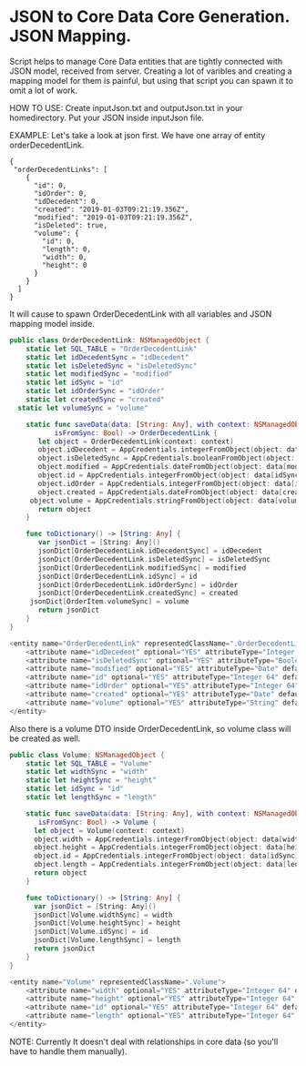 # JSON to Core Data Core Generation. JSON Mapping.
Script helps to manage Core Data entities that are tightly connected with JSON model, received from server.
Creating a lot of varibles and creating a mapping model for them is painful, but using that script you can
spawn it to omit a lot of work.

HOW TO USE:
Create inputJson.txt and outputJson.txt in your homedirectory. Put your JSON inside inputJson file.

EXAMPLE:
Let's take a look at json first. We have one array of entity orderDecedentLink.
```
{
 "orderDecedentLinks": [
    {
      "id": 0,
      "idOrder": 0,
      "idDecedent": 0,
      "created": "2019-01-03T09:21:19.356Z",
      "modified": "2019-01-03T09:21:19.356Z",
      "isDeleted": true,
      "volume": {
        "id": 0,
        "length": 0,
        "width": 0,
        "height": 0
      }
    }
  ]
}
```

It will cause to spawn OrderDecedentLink with all variables and JSON mapping model inside.

```swift
public class OrderDecedentLink: NSManagedObject {
	static let SQL_TABLE = "OrderDecedentLink"
	static let idDecedentSync = "idDecedent"
	static let isDeletedSync = "isDeletedSync"
	static let modifiedSync = "modified"
	static let idSync = "id"
	static let idOrderSync = "idOrder"
	static let createdSync = "created"
  static let volumeSync = "volume"

	static func saveData(data: [String: Any], with context: NSManagedObjectContext, 
	       isFromSync: Bool) -> OrderDecedentLink {
	   let object = OrderDecedentLink(context: context)
	   object.idDecedent = AppCredentials.integerFromObject(object: data[idDecedentSync])
	   object.isDeletedSync = AppCredentials.booleanFromObject(object: data[isDeletedSync])
	   object.modified = AppCredentials.dateFromObject(object: data[modifiedSync])
	   object.id = AppCredentials.integerFromObject(object: data[idSync])
	   object.idOrder = AppCredentials.integerFromObject(object: data[idOrderSync])
	   object.created = AppCredentials.dateFromObject(object: data[createdSync])
     object.volume = AppCredentials.stringFromObject(object: data[volumeSync])
	   return object
	}

 	func toDictionary() -> [String: Any] {
	   var jsonDict = [String: Any]()
	   jsonDict[OrderDecedentLink.idDecedentSync] = idDecedent
	   jsonDict[OrderDecedentLink.isDeletedSync] = isDeletedSync
	   jsonDict[OrderDecedentLink.modifiedSync] = modified
	   jsonDict[OrderDecedentLink.idSync] = id
	   jsonDict[OrderDecedentLink.idOrderSync] = idOrder
	   jsonDict[OrderDecedentLink.createdSync] = created
     jsonDict[OrderItem.volumeSync] = volume
	   return jsonDict
	}
}

<entity name="OrderDecedentLink" representedClassName=".OrderDecedentLink">
    <attribute name="idDecedent" optional="YES" attributeType="Integer 64" defaultValueString="0" usesScalarValueType="YES" syncable="YES"></attribute>
    <attribute name="isDeletedSync" optional="YES" attributeType="Boolean" defaultValueString="0" usesScalarValueType="YES" syncable="YES"></attribute>
    <attribute name="modified" optional="YES" attributeType="Date" defaultValueString="0" usesScalarValueType="NO" syncable="YES"></attribute>
    <attribute name="id" optional="YES" attributeType="Integer 64" defaultValueString="0" usesScalarValueType="YES" syncable="YES"></attribute>
    <attribute name="idOrder" optional="YES" attributeType="Integer 64" defaultValueString="0" usesScalarValueType="YES" syncable="YES"></attribute>
    <attribute name="created" optional="YES" attributeType="Date" defaultValueString="0" usesScalarValueType="NO" syncable="YES"></attribute>
    <attribute name="volume" optional="YES" attributeType="String" defaultValueString="0" usesScalarValueType="YES" syncable="YES"></attribute>
</entity>

```


Also there is a volume DTO inside OrderDecedentLink, so volume class will be created as well.

```swift
public class Volume: NSManagedObject {
	static let SQL_TABLE = "Volume"
	static let widthSync = "width"
	static let heightSync = "height"
	static let idSync = "id"
	static let lengthSync = "length"

	static func saveData(data: [String: Any], with context: NSManagedObjectContext, 
	   isFromSync: Bool) -> Volume {
	  let object = Volume(context: context)
	  object.width = AppCredentials.integerFromObject(object: data[widthSync])
	  object.height = AppCredentials.integerFromObject(object: data[heightSync])
	  object.id = AppCredentials.integerFromObject(object: data[idSync])
	  object.length = AppCredentials.integerFromObject(object: data[lengthSync])
	  return object
	}

	func toDictionary() -> [String: Any] {
	  var jsonDict = [String: Any]()
	  jsonDict[Volume.widthSync] = width
	  jsonDict[Volume.heightSync] = height
	  jsonDict[Volume.idSync] = id
	  jsonDict[Volume.lengthSync] = length
	  return jsonDict
	}
}

<entity name="Volume" representedClassName=".Volume">
    <attribute name="width" optional="YES" attributeType="Integer 64" defaultValueString="0" usesScalarValueType="YES" syncable="YES"></attribute>
    <attribute name="height" optional="YES" attributeType="Integer 64" defaultValueString="0" usesScalarValueType="YES" syncable="YES"></attribute>
    <attribute name="id" optional="YES" attributeType="Integer 64" defaultValueString="0" usesScalarValueType="YES" syncable="YES"></attribute>
    <attribute name="length" optional="YES" attributeType="Integer 64" defaultValueString="0" usesScalarValueType="YES" syncable="YES"></attribute>
</entity>
```

NOTE: Currently It doesn't deal with relationships in core data (so you'll have to handle them manually).
